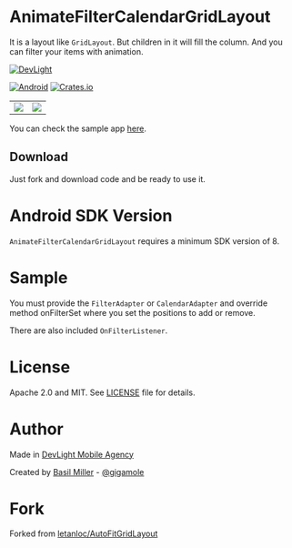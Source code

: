 AnimateFilterCalendarGridLayout
=======================

It is a layout like `GridLayout`. But children in it will fill the column. And you can filter your items with animation.

[![DevLight](https://lh4.googleusercontent.com/-9btnRFp_eVo/V5cfwZsBpMI/AAAAAAAAC4E/s4NGoezKhpAVdVofAoez1QWpzK5Na8_cQCL0B/w147-h20-no/devlight-badge.png)](http://devlight.com.ua)

[![Android](https://img.shields.io/badge/platform-android-brightgreen.svg?style=flat&label=Platform)](https://github.com/DevLight-Mobile-Agency)
[![Crates.io](https://img.shields.io/crates/l/rustc-serialize.svg?maxAge=2592000&label=License)](https://github.com/DevLight-Mobile-Agency/AnimateFilterCalendarGridLayout/blob/master/LICENSE.txt)

|   	|   	|
|:-:	|:-:	|
![](https://lh6.googleusercontent.com/-OMVt5Ow2tsE/VsbvbmJOouI/AAAAAAAACLs/aQoAzX5hGYw/w386-h551-no/afgl.gif)|![](https://lh4.googleusercontent.com/-dXoUnGjGLHE/VsbvbtehV3I/AAAAAAAACLs/EqYB6AA5fYI/w396-h552-no/acgl.gif)

You can check the sample app [here](https://github.com/GIGAMOLE/AnimateFilterCalendarGridLayout/tree/master/app).

Download
------------
Just fork and download code and be ready to use it.

Android SDK Version
=========
`AnimateFilterCalendarGridLayout` requires a minimum SDK version of 8.

Sample
========
You must provide the `FilterAdapter` or `CalendarAdapter` and override method onFilterSet where you set the positions to add or remove.

There are also included `OnFilterListener`.

License
======
Apache 2.0 and MIT. See [LICENSE](https://github.com/DevLight-Mobile-Agency/AnimateFilterCalendarGridLayout/blob/master/LICENSE.txt) file for details.

Author
=======

Made in [DevLight Mobile Agency](https://github.com/DevLight-Mobile-Agency)

Created by [Basil Miller](https://github.com/GIGAMOLE) - [@gigamole](mailto:gigamole53@gmail.com)

Fork
=======
Forked from [letanloc/AutoFitGridLayout](https://github.com/letanloc/AutoFitGridLayout)
